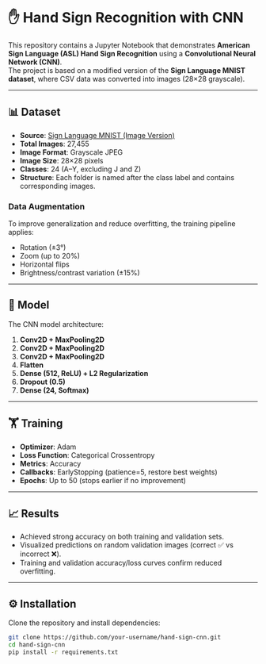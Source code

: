 # ✋ Hand Sign Recognition with CNN

This repository contains a Jupyter Notebook that demonstrates **American Sign Language (ASL) Hand Sign Recognition** using a **Convolutional Neural Network (CNN)**.  
The project is based on a modified version of the **Sign Language MNIST dataset**, where CSV data was converted into images (28×28 grayscale).

---

## 📊 Dataset
- **Source**: [Sign Language MNIST (Image Version)]([https://www.kaggle.com/datamunge/sign-language-mnist](https://www.kaggle.com/datasets/ash2703/handsignimages/data))  
- **Total Images**: 27,455  
- **Image Format**: Grayscale JPEG  
- **Image Size**: 28×28 pixels  
- **Classes**: 24 (A–Y, excluding J and Z)  
- **Structure**: Each folder is named after the class label and contains corresponding images.  

### Data Augmentation
To improve generalization and reduce overfitting, the training pipeline applies:
- Rotation (±3°)  
- Zoom (up to 20%)  
- Horizontal flips  
- Brightness/contrast variation (±15%)  

---

## 🚀 Model
The CNN model architecture:
1. **Conv2D + MaxPooling2D**  
2. **Conv2D + MaxPooling2D**  
3. **Conv2D + MaxPooling2D**  
4. **Flatten**  
5. **Dense (512, ReLU) + L2 Regularization**  
6. **Dropout (0.5)**  
7. **Dense (24, Softmax)**  

---

## 🏋️ Training
- **Optimizer**: Adam  
- **Loss Function**: Categorical Crossentropy  
- **Metrics**: Accuracy  
- **Callbacks**: EarlyStopping (patience=5, restore best weights)  
- **Epochs**: Up to 50 (stops earlier if no improvement)  

---

## 📈 Results
- Achieved strong accuracy on both training and validation sets.  
- Visualized predictions on random validation images (correct ✅ vs incorrect ❌).  
- Training and validation accuracy/loss curves confirm reduced overfitting.  

---

## ⚙️ Installation
Clone the repository and install dependencies:

```bash
git clone https://github.com/your-username/hand-sign-cnn.git
cd hand-sign-cnn
pip install -r requirements.txt

